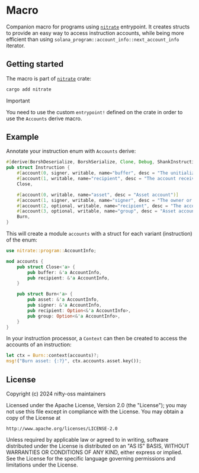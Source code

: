 # Macro

Companion macro for programs using [`nitrate`](https://github.com/nifty-oss/nitrate) entrypoint. It creates structs to provide an easy way to access instruction accounts, while being more efficient than using `solana_program::account_info::next_account_info` iterator.

## Getting started

The macro is part of [`nitrate`](https://github.com/nifty-oss/nitrate) crate:

```bash
cargo add nitrate
```

> [!IMPORTANT]
> You need to use the custom `entrypoint!` defined on the crate in order to use the `Accounts` derive macro.

## Example

Annotate your instruction enum with `Accounts` derive:

```rust
#[derive(BorshDeserialize, BorshSerialize, Clone, Debug, ShankInstruction, Accounts)]
pub struct Instruction {
    #[account(0, signer, writable, name="buffer", desc = "The unitialized buffer account")]
    #[account(1, writable, name="recipient", desc = "The account receiving refunded rent")]
    Close,

    #[account(0, writable, name="asset", desc = "Asset account")]
    #[account(1, signer, writable, name="signer", desc = "The owner or burn delegate of the asset")]
    #[account(2, optional, writable, name="recipient", desc = "The account receiving refunded rent")]
    #[account(3, optional, writable, name="group", desc = "Asset account of the group")]
    Burn,
}
```

This will create a module `accounts` with a struct for each variant (instruction) of the enum:

```rust
use nitrate::program::AccountInfo;

mod accounts {
    pub struct Close<'a> {
        pub buffer: &'a AccountInfo,
        pub recipient: &'a AccountInfo,
    }

    pub struct Burn<'a> {
        pub asset: &'a AccountInfo,
        pub signer: &'a AccountInfo,
        pub recipient: Option<&'a AccountInfo>,
        pub group: Option<&'a AccountInfo>,
    }
}
```

In your instruction processor, a `Context` can then be created to access the accounts of an instruction:

```rust
let ctx = Burn::context(accounts)?;
msg!("Burn asset: {:?}", ctx.accounts.asset.key());
```

## License

Copyright (c) 2024 nifty-oss maintainers

Licensed under the Apache License, Version 2.0 (the "License");
you may not use this file except in compliance with the License.
You may obtain a copy of the License at

    http://www.apache.org/licenses/LICENSE-2.0

Unless required by applicable law or agreed to in writing, software
distributed under the License is distributed on an "AS IS" BASIS,
WITHOUT WARRANTIES OR CONDITIONS OF ANY KIND, either express or implied.
See the License for the specific language governing permissions and
limitations under the License.

